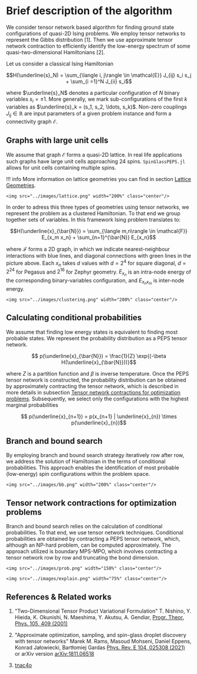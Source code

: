 # Brief description of the algorithm
We consider tensor network based algorithm for finding ground state configurations of quasi-2D Ising problems. We employ tensor networks to represent the Gibbs distribution [1]. Then we use approximate tensor network contraction to efficiently identify the low-energy spectrum of some quasi-two-dimensional Hamiltonians [2].

Let us consider a classical Ising Hamiltonian
```math
H(\underline{s}_N) =  \sum_{\langle i, j\rangle \in \mathcal{E}} J_{ij} s_i s_j + \sum_{i =1}^N J_{ii} s_i
```
where $\underline{s}_N$ denotes a particular configuration of $N$ binary variables $s_i=\pm 1$. More generally, we  mark sub-configurations of the first $k$ variables as $\underline{s}_k = (s_1, s_2, \ldots, s_k)$. Non-zero couplings $J_{ij} \in \mathbb{R}$ are input parameters of a given problem instance and form a connectivity graph $\mathcal{E}$.

## Graphs with large unit cells
We assume that graph $\mathcal{E}$ forms a quasi-2D lattice. In real life applications such graphs have large unit cells approaching 24 spins. `SpinGlassPEPS.jl` allows for unit cells containing multiple spins. 

!!! info
    More information on lattice geometries you can find in section [Lattice Geometries](sgn/lattice.md).

```@raw html
<img src="../images/lattice.png" width="200%" class="center"/>
```
In order to adress this three types of geometries using tensor networks, we represent the problem as a clustered Hamiltonian. To that end we group together sets of variables. In this framework Ising problem translates to:
```math
H(\underline{x}_{\bar{N}}) = \sum_{\langle m,n\rangle \in \mathcal{F}} E_{x_m x_n} + \sum_{n=1}^{\bar{N}} E_{x_n}
```
where $\mathcal{F}$ forms a 2D graph, in which we indicate nearest-neighbour interactions with blue lines, and diagonal connections with green lines in the picture above.
Each $x_n$ takes $d$ values with  $d=2^4$ for square diagonal, $d=2^{24}$ for Pegasus and $2^{16}$ for Zephyr geometry. 
$E_{x_n}$ is an intra-node energy of the corresponding binary-variables configuration, and $E_{x_n x_m}$ is inter-node energy.
```@raw html
<img src="../images/clustering.png" width="200%" class="center"/>
```
## Calculating conditional probabilities
We assume that finding low energy states is equivalent to finding most probable states.
We represent the probability distribution as a PEPS tensor network.
```math
    p(\underline{x}_{\bar{N}}) = \frac{1}{Z} \exp{(-\beta H(\underline{x}_{\bar{N}}))}
```
where $Z$ is a partition function and $\beta$ is inverse temperature. Once the PEPS tensor network is constructed, the probability distribution can be obtained by approximately contracting the tensor network, which is described in more details in subsection [Tensor network contractions for optimization problems](#Tensor-network-contractions-for-optimization-problems).
Subsequently, we select only the configurations with the highest marginal probabilities
```math
    p(\underline{x}_{n+1}) = p(x_{n+1} | \underline{x}_{n}) \times p(\underline{x}_{n})
```

## Branch and bound search
By employing branch and bound search strategy iteratively row after row, we address the solution of Hamiltonian in the terms of conditional probabilities. This approach enables the identification of most probable (low-energy) spin configurations within the problem space. 

```@raw html
<img src="../images/bb.png" width="200%" class="center"/>
```
## Tensor network contractions for optimization problems
Branch and bound search relies on the calculation of conditional probabilities. To that end, we use tensor network techniques. Conditional probabilities are obtained by contracting a PEPS tensor network, which, although an NP-hard problem, can be computed approximately. The approach utilized is boundary MPS-MPO, which involves contracting a tensor network row by row and truncating the bond dimension.

```@raw html
<img src="../images/prob.png" width="150%" class="center"/>
```
```@raw html
<img src="../images/explain.png" width="75%" class="center"/>
```

## References & Related works

1. "Two-Dimensional Tensor Product Variational Formulation" T. Nishino, Y. Hieida, K. Okunishi, N. Maeshima, Y. Akutsu, A. Gendiar, [Progr. Theor. Phys. 105, 409 (2001)](https://academic.oup.com/ptp/article/105/3/409/1834124)

2. "Approximate optimization, sampling, and spin-glass droplet discovery with tensor networks" Marek M. Rams, Masoud Mohseni, Daniel Eppens, Konrad Jałowiecki, Bartłomiej Gardas [Phys. Rev. E 104, 025308 (2021)](https://journals.aps.org/pre/abstract/10.1103/PhysRevE.104.025308) or arXiv version [arXiv:1811.06518](https://arxiv.org/abs/1811.06518)

3. [tnac4o](https://github.com/marekrams/tnac4o/tree/master)